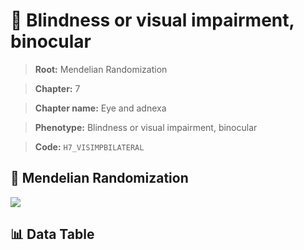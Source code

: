 # 🧪 Blindness or visual impairment, binocular

> **Root:** Mendelian Randomization

> **Chapter:** 7  

> **Chapter name:** Eye and adnexa

> **Phenotype:** Blindness or visual impairment, binocular  

> **Code:** `H7_VISIMPBILATERAL`

## 🧬 Mendelian Randomization  

<img src="/MR/Figures/Forward/H7_VISIMPBILATERAL.png"/>

## 📊 Data Table

<CsvTableMRF src="/MR/Data/Forward/H7_VISIMPBILATERAL.csv"/>
